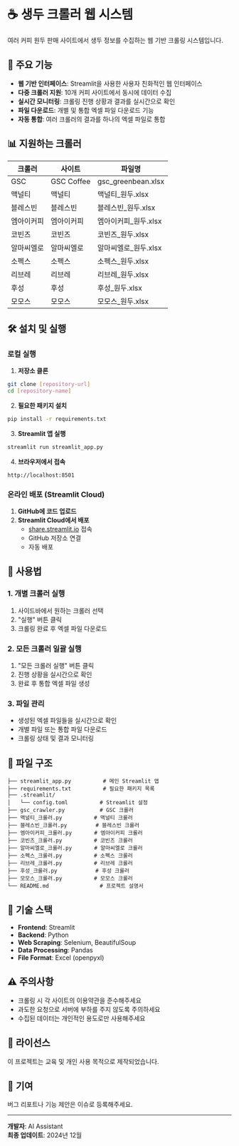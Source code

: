 # ☕ 생두 크롤러 웹 시스템

여러 커피 원두 판매 사이트에서 생두 정보를 수집하는 웹 기반 크롤링 시스템입니다.

## 🚀 주요 기능

- **웹 기반 인터페이스**: Streamlit을 사용한 사용자 친화적인 웹 인터페이스
- **다중 크롤러 지원**: 10개 커피 사이트에서 동시에 데이터 수집
- **실시간 모니터링**: 크롤링 진행 상황과 결과를 실시간으로 확인
- **파일 다운로드**: 개별 및 통합 엑셀 파일 다운로드 기능
- **자동 통합**: 여러 크롤러의 결과를 하나의 엑셀 파일로 통합

## 📊 지원하는 크롤러

| 크롤러 | 사이트 | 파일명 |
|--------|--------|--------|
| GSC | GSC Coffee | gsc_greenbean.xlsx |
| 맥널티 | 맥널티 | 맥널티_원두.xlsx |
| 블레스빈 | 블레스빈 | 블레스빈_원두.xlsx |
| 엠아이커피 | 엠아이커피 | 엠아이커피_원두.xlsx |
| 코빈즈 | 코빈즈 | 코빈즈_원두.xlsx |
| 알마씨엘로 | 알마씨엘로 | 알마씨엘로_원두.xlsx |
| 소펙스 | 소펙스 | 소펙스_원두.xlsx |
| 리브레 | 리브레 | 리브레_원두.xlsx |
| 후성 | 후성 | 후성_원두.xlsx |
| 모모스 | 모모스 | 모모스_원두.xlsx |

## 🛠️ 설치 및 실행

### 로컬 실행

1. **저장소 클론**
```bash
git clone [repository-url]
cd [repository-name]
```

2. **필요한 패키지 설치**
```bash
pip install -r requirements.txt
```

3. **Streamlit 앱 실행**
```bash
streamlit run streamlit_app.py
```

4. **브라우저에서 접속**
```
http://localhost:8501
```

### 온라인 배포 (Streamlit Cloud)

1. **GitHub에 코드 업로드**
2. **Streamlit Cloud에서 배포**
   - [share.streamlit.io](https://share.streamlit.io) 접속
   - GitHub 저장소 연결
   - 자동 배포

## 📖 사용법

### 1. 개별 크롤러 실행
1. 사이드바에서 원하는 크롤러 선택
2. "실행" 버튼 클릭
3. 크롤링 완료 후 엑셀 파일 다운로드

### 2. 모든 크롤러 일괄 실행
1. "모든 크롤러 실행" 버튼 클릭
2. 진행 상황을 실시간으로 확인
3. 완료 후 통합 엑셀 파일 생성

### 3. 파일 관리
- 생성된 엑셀 파일들을 실시간으로 확인
- 개별 파일 또는 통합 파일 다운로드
- 크롤링 상태 및 결과 모니터링

## 📁 파일 구조

```
├── streamlit_app.py          # 메인 Streamlit 앱
├── requirements.txt          # 필요한 패키지 목록
├── .streamlit/
│   └── config.toml          # Streamlit 설정
├── gsc_crawler.py           # GSC 크롤러
├── 맥널티_크롤러.py          # 맥널티 크롤러
├── 블레스빈_크롤러.py         # 블레스빈 크롤러
├── 엠아이커피_크롤러.py       # 엠아이커피 크롤러
├── 코빈즈_크롤러.py          # 코빈즈 크롤러
├── 알마씨엘로_크롤러.py       # 알마씨엘로 크롤러
├── 소펙스_크롤러.py          # 소펙스 크롤러
├── 리브레_크롤러.py          # 리브레 크롤러
├── 후성_크롤러.py            # 후성 크롤러
├── 모모스_크롤러.py          # 모모스 크롤러
└── README.md                # 프로젝트 설명서
```

## 🔧 기술 스택

- **Frontend**: Streamlit
- **Backend**: Python
- **Web Scraping**: Selenium, BeautifulSoup
- **Data Processing**: Pandas
- **File Format**: Excel (openpyxl)

## ⚠️ 주의사항

- 크롤링 시 각 사이트의 이용약관을 준수해주세요
- 과도한 요청으로 서버에 부하를 주지 않도록 주의하세요
- 수집된 데이터는 개인적인 용도로만 사용해주세요

## 📝 라이선스

이 프로젝트는 교육 및 개인 사용 목적으로 제작되었습니다.

## 🤝 기여

버그 리포트나 기능 제안은 이슈로 등록해주세요.

---

**개발자**: AI Assistant  
**최종 업데이트**: 2024년 12월 